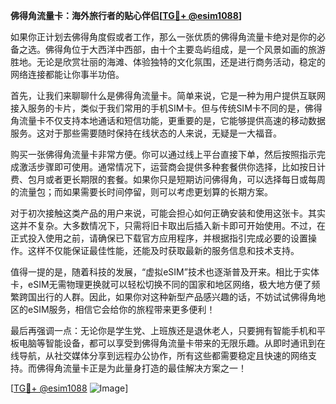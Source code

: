 **佛得角流量卡：海外旅行者的贴心伴侣[[TG💪+ @esim1088](https://t.me/s/esim1088)]**

如果你正计划去佛得角度假或者工作，那么一张优质的佛得角流量卡绝对是你的必备之选。佛得角位于大西洋中西部，由十个主要岛屿组成，是一个风景如画的旅游胜地。无论是欣赏壮丽的海滩、体验独特的文化氛围，还是进行商务活动，稳定的网络连接都能让你事半功倍。

首先，让我们来聊聊什么是佛得角流量卡。简单来说，它是一种为用户提供互联网接入服务的卡片，类似于我们常用的手机SIM卡。但与传统SIM卡不同的是，佛得角流量卡不仅支持本地通话和短信功能，更重要的是，它能够提供高速的移动数据服务。这对于那些需要随时保持在线状态的人来说，无疑是一大福音。

购买一张佛得角流量卡非常方便。你可以通过线上平台直接下单，然后按照指示完成激活步骤即可使用。通常情况下，运营商会提供多种套餐供你选择，比如按日计费、包月或者更长期限的套餐。如果你只是短期访问佛得角，可以选择每日或每周的流量包；而如果需要长时间停留，则可以考虑更划算的长期方案。

对于初次接触这类产品的用户来说，可能会担心如何正确安装和使用这张卡。其实这并不复杂。大多数情况下，只需将旧卡取出后插入新卡即可开始使用。不过，在正式投入使用之前，请确保已下载官方应用程序，并根据指引完成必要的设置操作。这样不仅能保证最佳性能，还能及时获取最新的服务信息和技术支持。

值得一提的是，随着科技的发展，“虚拟eSIM”技术也逐渐普及开来。相比于实体卡，eSIM无需物理更换就可以轻松切换不同的国家和地区网络，极大地方便了频繁跨国出行的人群。因此，如果你对这种新型产品感兴趣的话，不妨试试佛得角地区的eSIM服务，相信它会给你的旅程带来更多便利！

最后再强调一点：无论你是学生党、上班族还是退休老人，只要拥有智能手机和平板电脑等智能设备，都可以享受到佛得角流量卡带来的无限乐趣。从即时通讯到在线导航，从社交媒体分享到远程办公协作，所有这些都需要稳定且快速的网络支持。而佛得角流量卡正是为此量身打造的最佳解决方案之一！

[[TG💪+ @esim1088](https://t.me/s/esim1088) ![Image](https://i.postimg.cc/4NQfJmqS/Snipaste-2025-05-13-00-14-12.png)]